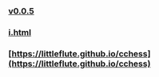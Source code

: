 ### [v0.0.5](https://github.com/littleflute/cchess0/edit/master/README.md)
### [i.html](cchess/i.html)
### [https://littleflute.github.io/cchess](https://littleflute.github.io/cchess)
